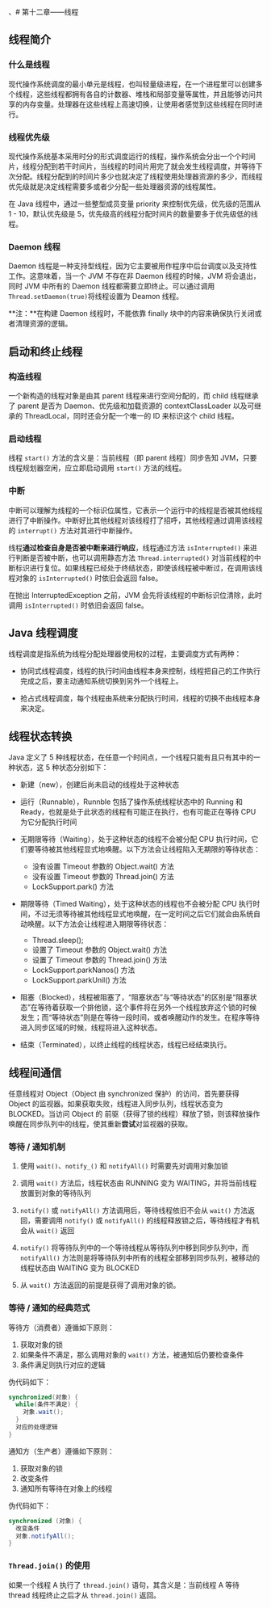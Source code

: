 、# 第十二章——线程

## 线程简介

### 什么是线程

现代操作系统调度的最小单元是线程，也叫轻量级进程，在一个进程里可以创建多个线程，这些线程都拥有各自的计数器、堆栈和局部变量等属性，并且能够访问共享的内存变量。处理器在这些线程上高速切换，让使用者感觉到这些线程在同时进行。

### 线程优先级

现代操作系统基本采用时分的形式调度运行的线程，操作系统会分出一个个时间片，线程分配到若干时间片，当线程的时间片用完了就会发生线程调度，并等待下次分配。线程分配到的时间片多少也就决定了线程使用处理器资源的多少，而线程优先级就是决定线程需要多或者少分配一些处理器资源的线程属性。

在 Java 线程中，通过一些整型成员变量 priority 来控制优先级，优先级的范围从 1 - 10，默认优先级是 5，优先级高的线程分配时间片的数量要多于优先级低的线程。

### Daemon 线程

Daemon 线程是一种支持型线程，因为它主要被用作程序中后台调度以及支持性工作。这意味着，当一个 JVM 不存在非 Daemon 线程的时候，JVM 将会退出，同时 JVM 中所有的 Daemon 线程都需要立即终止。可以通过调用 `Thread.setDaemon(true)`将线程设置为 Deamon 线程。

**注：**在构建 Daemon 线程时，不能依靠 finally 块中的内容来确保执行关闭或者清理资源的逻辑。

## 启动和终止线程

### 构造线程

一个新构造的线程对象是由其 parent 线程来进行空间分配的，而 child 线程继承了 parent 是否为 Daemon、优先级和加载资源的 contextClassLoader 以及可继承的 ThreadLocal，同时还会分配一个唯一的 ID 来标识这个 child 线程。

### 启动线程

线程 `start()` 方法的含义是：当前线程（即 parent 线程）同步告知 JVM，只要线程规划器空闲，应立即启动调用 `start()` 方法的线程。

### 中断

中断可以理解为线程的一个标识位属性，它表示一个运行中的线程是否被其他线程进行了中断操作。中断好比其他线程对该线程打了招呼，其他线程通过调用该线程的 `interrupt()` 方法对其进行中断操作。

线程**通过检查自身是否被中断来进行响应**，线程通过方法 `isInterrupted()`  来进行判断是否被中断，也可以调用静态方法 `Thread.interrupted()` 对当前线程的中断标识进行复位。如果线程已经处于终结状态，即使该线程被中断过，在调用该线程对象的 `isInterrupted()` 时依旧会返回 false。

在抛出 InterruptedException 之前，JVM 会先将该线程的中断标识位清除，此时调用 `isInterrupted()` 时依旧会返回 false。

## Java 线程调度

线程调度是指系统为线程分配处理器使用权的过程，主要调度方式有两种：
* 协同式线程调度，线程的执行时间由线程本身来控制，线程把自己的工作执行完成之后，要主动通知系统切换到另外一个线程上。

* 抢占式线程调度，每个线程由系统来分配执行时间，线程的切换不由线程本身来决定。

## 线程状态转换

Java 定义了 5 种线程状态，在任意一个时间点，一个线程只能有且只有其中的一种状态，这 5 种状态分别如下：

* 新建（new），创建后尚未启动的线程处于这种状态

* 运行（Runnable），Runnble 包括了操作系统线程状态中的 Running 和 Ready，也就是处于此状态的线程有可能正在执行，也有可能正在等待 CPU 为它分配执行时间

* 无期限等待（Waiting），处于这种状态的线程不会被分配 CPU 执行时间，它们要等待被其他线程显式地唤醒。以下方法会让线程陷入无期限的等待状态：

  * 没有设置 Timeout 参数的 Object.wait() 方法
  * 没有设置 Timeout 参数的 Thread.join() 方法
  * LockSupport.park() 方法

* 期限等待（Timed Waiting），处于这种状态的线程也不会被分配 CPU 执行时间，不过无须等待被其他线程显式地唤醒，在一定时间之后它们就会由系统自动唤醒。以下方法会让线程进入期限等待状态：
  * Thread.sleep();
  * 设置了 Timeout 参数的 Object.wait() 方法
  * 设置了 Timeout 参数的 Thread.join() 方法
  * LockSupport.parkNanos() 方法
  * LockSupport.parkUnil() 方法


* 阻塞（Blocked），线程被阻塞了，“阻塞状态”与“等待状态”的区别是“阻塞状态”在等待着获取一个排他锁，这个事件将在另外一个线程放弃这个锁的时候发生；而“等待状态”则是在等待一段时间，或者唤醒动作的发生。在程序等待进入同步区域的时候，线程将进入这种状态。

* 结束（Terminated），以终止线程的线程状态，线程已经结束执行。

## 线程间通信

任意线程对 Object（Object 由 synchronized 保护）的访问，首先要获得 Object 的监视器。如果获取失败，线程进入同步队列，线程状态变为 BLOCKED。当访问 Object 的 前驱（获得了锁的线程）释放了锁，则该释放操作唤醒在同步队列中的线程，使其重新**尝试**对监视器的获取。

### 等待 / 通知机制

1. 使用 `wait()`、`notify_()` 和 `notifyAll()` 时需要先对调用对象加锁

2. 调用 `wait()` 方法后，线程状态由 RUNNING 变为 WAITING，并将当前线程放置到对象的等待队列

3. `notify()` 或 `notifyAll()` 方法调用后，等待线程依旧不会从 `wait()` 方法返回，需要调用 `notify()` 或 `notifyAll()` 的线程释放锁之后，等待线程才有机会从 `wait()` 返回

4. `notify()` 将等待队列中的一个等待线程从等待队列中移到同步队列中，而 `notifyAll()` 方法则是将等待队列中所有的线程全部移到同步队列，被移动的线程状态由 WAITING 变为 BLOCKED

5. 从 `wait()` 方法返回的前提是获得了调用对象的锁。

### 等待 / 通知的经典范式

等待方（消费者）遵循如下原则：

1. 获取对象的锁
2. 如果条件不满足，那么调用对象的 `wait()` 方法，被通知后仍要检查条件
3. 条件满足则执行对应的逻辑

伪代码如下：
```java
synchronized(对象) {
  while(条件不满足) {
    对象.wait();
  }
  对应的处理逻辑
}
```

通知方（生产者）遵循如下原则：

1. 获取对象的锁
2. 改变条件
3. 通知所有等待在对象上的线程

伪代码如下：
```Java
synchronized (对象) {
  改变条件
  对象.notifyAll();
}
```

### `Thread.join()` 的使用

如果一个线程 A 执行了 `thread.join()` 语句，其含义是：当前线程 A 等待 thread 线程终止之后才从 `thread.join()` 返回。
